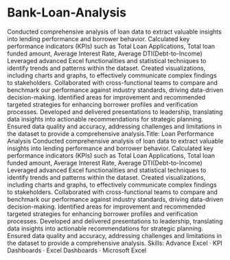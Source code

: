 # Bank-Loan-Analysis
Conducted comprehensive analysis of loan data to extract valuable insights into lending performance and borrower behavior.
Calculated key performance indicators (KPIs) such as Total Loan Applications, Total loan funded amount, Average Interest Rate, Average DTI(Debt-to-Income) 
Leveraged advanced Excel functionalities and statistical techniques to identify trends and patterns within the dataset.
Created visualizations, including charts and graphs, to effectively communicate complex findings to stakeholders.
Collaborated with cross-functional teams to compare and benchmark our performance against industry standards, driving data-driven decision-making.
Identified areas for improvement and recommended targeted strategies for enhancing borrower profiles and verification processes.
Developed and delivered presentations to leadership, translating data insights into actionable recommendations for strategic planning.
Ensured data quality and accuracy, addressing challenges and limitations in the dataset to provide a comprehensive analysis.Title: Loan Performance Analysis Conducted comprehensive analysis of loan data to extract valuable insights into lending performance and borrower behavior. Calculated key performance indicators (KPIs) such as Total Loan Applications, Total loan funded amount, Average Interest Rate, Average DTI(Debt-to-Income) Leveraged advanced Excel functionalities and statistical techniques to identify trends and patterns within the dataset. Created visualizations, including charts and graphs, to effectively communicate complex findings to stakeholders. Collaborated with cross-functional teams to compare and benchmark our performance against industry standards, driving data-driven decision-making. Identified areas for improvement and recommended targeted strategies for enhancing borrower profiles and verification processes. Developed and delivered presentations to leadership, translating data insights into actionable recommendations for strategic planning. Ensured data quality and accuracy, addressing challenges and limitations in the dataset to provide a comprehensive analysis.
Skills: Advance Excel · KPI Dashboards · Excel Dashboards · Microsoft Excel
